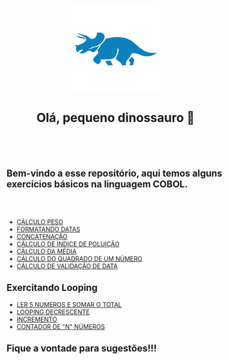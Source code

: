 <div align ="center">

<img src="./IMG/dvsk-skill-cobol.e139d66e.png" > </img>

# Olá, pequeno dinossauro :t-rex:

<p></p>

<br>
<br>
</div>
<br>

## Bem-vindo a esse repositório, aqui temos alguns exercícios básicos na linguagem COBOL. 
<br>
<br>
<ul>
    <li><a href="https://github.com/cmarih/exercicios-basicos-cobol/blob/master/C%C3%93DIGOS/CALCULO-PESO.cbl">CÁLCULO PESO</a></li>
    <li><a href="https://github.com/cmarih/exercicios-basicos-cobol/blob/master/C%C3%93DIGOS/DATA.cbl">FORMATANDO DATAS</a></li>
    <li><a href="https://github.com/cmarih/exercicios-basicos-cobol/blob/master/C%C3%93DIGOS/COCATENA%C3%87%C3%83O.cbl">CONCATENAÇÃO</a></li>
    <li><a href="https://github.com/cmarih/exercicios-basicos-cobol/blob/master/C%C3%93DIGOS/INIDICE-POLUICAO.cbl">CÁLCULO DE INDICE DE POLUIÇÃO</a></li>
    <li><a href="https://github.com/cmarih/exercicios-basicos-cobol/blob/master/C%C3%93DIGOS/EXERCICIO_I.cbl">CÁLCULO DA MÉDIA</a></li>
    <li><a href="https://github.com/cmarih/exercicios-basicos-cobol/blob/master/C%C3%93DIGOS/QUADRADO.cbl">CÁLCULO DO QUADRADO DE UM NÚMERO</a></li>
    <li><a href="https://github.com/cmarih/exercicios-basicos-cobol/blob/master/C%C3%93DIGOS/VALIDACAO-DATA.cbl">CÁLCULO DE VALIDAÇÃO DE DATA</a></li>
</ul>

## Exercitando Looping
<ul>
    <li><a href="https://github.com/cmarih/exercicios-basicos-cobol/blob/master/C%C3%93DIGOS/LOOPING-CINCO-NUMEROS.cbl">LER 5 NUMEROS E SOMAR O TOTAL</a></li>
    <li><a href="https://github.com/cmarih/exercicios-basicos-cobol/blob/master/C%C3%93DIGOS/LOOPING-DESC.cbl">LOOPING DECRESCENTE</a></li>
    <li><a href="https://github.com/cmarih/exercicios-basicos-cobol/blob/master/C%C3%93DIGOS/LOOPING-PARES.cbl">INCREMENTO</a></li>
    <li><a href="https://github.com/cmarih/exercicios-basicos-cobol/blob/master/C%C3%93DIGOS/CONTADOR-NUMEROS.COB">CONTADOR DE "N" NÚMEROS</a></li>

</ul>

## Fique a vontade para sugestões!!!